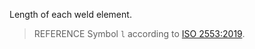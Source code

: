 Length of each weld element.



> REFERENCE Symbol `l` according to [ISO 2553:2019](https://www.iso.org/standard/72740.html).

